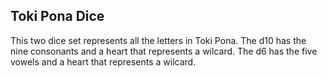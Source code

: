 ## Toki Pona Dice

This two dice set represents all the letters in Toki Pona. The d10 has the nine consonants and a heart that represents a wilcard. The d6 has the five vowels and a heart that represents a wilcard.